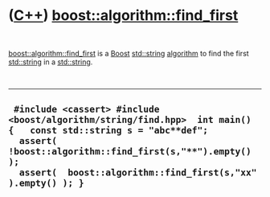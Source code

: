 
 

 

 

 

 

([C++](Cpp.md)) [boost::algorithm::find\_first](CppStdFind_first.md)
===================================================================

 

[boost::algorithm::find\_first](CppStdFind_first.md) is a
[Boost](CppBoost.md) [std::string](CppStdString.md)
[algorithm](CppAlgorithm.md) to find the first
[std::string](CppStdString.md) in a [std::string](CppStdString.md).

 

  --------------------------------------------------------------------------------------------------------------------------------------------------------------------------------------------------------------------------------------------
  ` #include <cassert> #include <boost/algorithm/string/find.hpp>  int main() {   const std::string s = "abc**def";   assert( !boost::algorithm::find_first(s,"**").empty() );   assert(  boost::algorithm::find_first(s,"xx").empty() ); }`
  --------------------------------------------------------------------------------------------------------------------------------------------------------------------------------------------------------------------------------------------

 

 

 

 

 

 

